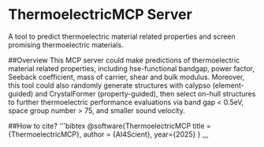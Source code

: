 # ThermoelectricMCP Server
A tool to predict thermoelectric material related properties and screen promising thermoelectric materials.

##Overview
This MCP server could make predictions of thermoelectric material related properties, including hse-functional bandgap, power factor, Seeback coefficient, mass of carrier, shear and bulk modulus. Moreover, this tool could also randomly generate structures with calypso (element-guided) and CrystalFormer (property-guided), then select on-hull structures to further thermoelectric performance evaluations via band gap < 0.5eV, space group number > 75, and smaller sound velocity.

##How to cite?
'''bibtex
@software{ThermoelectricMCP
title = {ThermoelectricMCP},
author = {AI4Scient},
year={2025}
}
,,,
